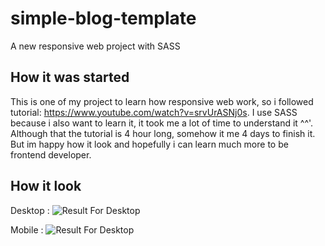 # simple-blog-template

A new responsive web project with SASS

## How it was started

This is one of my project to learn how responsive web work, so i followed tutorial: https://www.youtube.com/watch?v=srvUrASNj0s. I use SASS because i also want to learn it, it took me a lot of time to understand it ^^'. Although that the tutorial is 4 hour long, somehow it me 4 days to finish it. But im happy how it look and hopefully i can learn much more to be frontend developer. 

## How it look

Desktop :
![Result For Desktop](https://raw.githubusercontent.com/Reyshal/simple-blog-template/tree/master/images/result-desktop.png)

Mobile :
![Result For Desktop](https://raw.githubusercontent.com/Reyshal/simple-blog-template/tree/master/images/result-mobile.png)